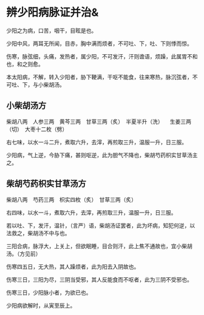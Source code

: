 # 辨少阳病脉证并治&



少阳之为病，口苦，咽干，目眩是也。

少阳中风，两耳无所闻，目赤，胸中满而烦者，不可吐、下，吐、下则悸而惊。

伤寒，脉弦细，头痛，发热者，属少阳，不可发汗，汗则谵语，烦躁，此属胃不和也，和之则愈。

本太阳病，不解，转入少阳者，胁下鞕满，干呕不能食，往来寒热，脉沉弦者，不可吐、下，与小柴胡汤。

## 小柴胡汤方

柴胡八两　人参三两　黄芩三两　甘草三两（炙）　半夏半升（洗） 　生姜三两（切）　大枣十二枚（劈）

右七味，以水一斗二升，煮取六升，去滓，再煎取三升，温服一升，日三服。

少阳病，气上逆，今胁下痛，甚则呕逆，此为胆气不降也，柴胡芍药枳实甘草汤主之。

## 柴胡芍药枳实甘草汤方

柴胡八两　芍药三两　枳实四枚（炙）　甘草三两（炙）

右四味，以水一斗，煮取六升，去滓，再煎取三升，温服一升，日三服。

若以吐、下，发汗，温针，（言严）语，柴胡汤证罢者，此为坏病，知犯何逆，以法救之，柴胡汤不中与也。

三阳合病，脉浮大，上关上，但欲眠睡，目合则汗，此上焦不通故也，宜小柴胡汤。（方见前）

伤寒四五日，无大热，其人躁烦者，此为阳去入阴故也。

伤寒三日，三阳为尽，三阴当受邪，其人反能食而不呕者，此为三阴不受邪也。

伤寒三日，少阳脉小者，为欲已也。

少阳病欲解时，从寅至辰上。